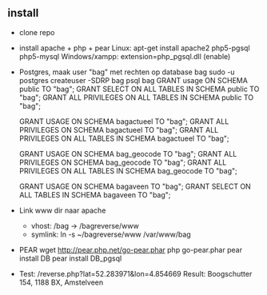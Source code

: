## install

* clone repo

* install apache + php + pear
  Linux: apt-get install apache2 php5-pgsql php5-mysql
  Windows/xampp: extension=php_pgsql.dll (enable)

* Postgres, maak user "bag" met rechten op database bag
  sudo -u postgres createuser -SDRP bag
  psql bag
  GRANT usage ON SCHEMA public TO "bag";
  GRANT SELECT ON ALL TABLES IN SCHEMA public TO "bag";
  GRANT ALL PRIVILEGES ON ALL TABLES IN SCHEMA public TO "bag";

  GRANT USAGE ON SCHEMA bagactueel TO "bag";
  GRANT ALL PRIVILEGES ON SCHEMA bagactueel TO "bag";
  GRANT ALL PRIVILEGES ON ALL TABLES IN SCHEMA bagactueel TO "bag";
  
  GRANT USAGE ON SCHEMA bag_geocode TO "bag";
  GRANT ALL PRIVILEGES ON SCHEMA bag_geocode TO "bag";
  GRANT ALL PRIVILEGES ON ALL TABLES IN SCHEMA bag_geocode TO "bag";
  
  GRANT USAGE ON SCHEMA bagaveen TO "bag";
  GRANT SELECT ON ALL TABLES IN SCHEMA bagaveen TO "bag";

* Link www dir naar apache
  * vhost: /bag  -> /bagreverse/www
  * symlink: ln -s ~/bagreverse/www /var/www/bag

* PEAR
  wget http://pear.php.net/go-pear.phar
  php go-pear.phar
  pear install DB
  pear install DB_pgsql

* Test:
    /reverse.php?lat=52.283971&lon=4.854669
    Result: Boogschutter 154, 1188 BX, Amstelveen
